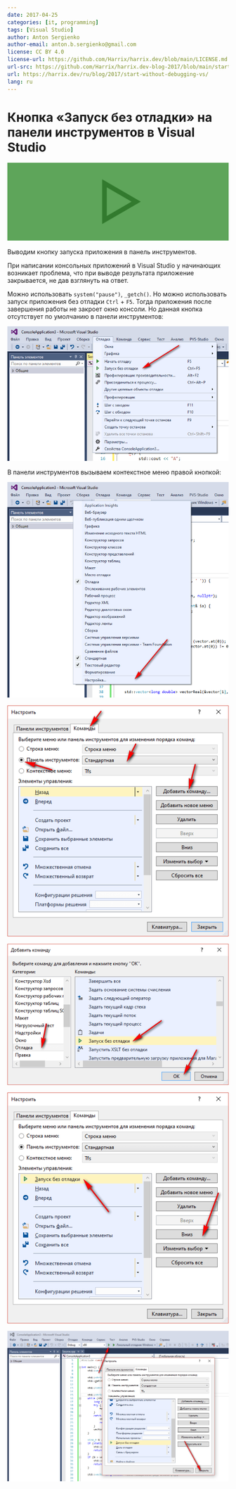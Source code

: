 ```yaml
---
date: 2017-04-25
categories: [it, programming]
tags: [Visual Studio]
author: Anton Sergienko
author-email: anton.b.sergienko@gmail.com
license: CC BY 4.0
license-url: https://github.com/Harrix/harrix.dev/blob/main/LICENSE.md
url-src: https://github.com/Harrix/harrix.dev-blog-2017/blob/main/start-without-debugging-vs/start-without-debugging-vs.md
url: https://harrix.dev/ru/blog/2017/start-without-debugging-vs/
lang: ru
---
```


# Кнопка «Запуск без отладки» на панели инструментов в Visual Studio

![Featured image](featured-image.svg)

Выводим кнопку запуска приложения в панель инструментов.

При написании консольных приложений в Visual Studio у начинающих возникает проблема, что при выводе результата приложение закрывается, не дав взглянуть на ответ.

Можно использовать `system("pause")`, `_getch()`. Но можно использовать запуск приложения без отладки `Ctrl` + `F5`. Тогда приложения после завершения работы не закроет окно консоли. Но данная кнопка отсутствует по умолчанию в панели инструментов:

![Кнопка «Запуск без отладки»](img/panel_01.png)

В панели инструментов вызываем контекстное меню правой кнопкой:

![Контекстное меню](img/panel_02.png)

![Добавление команды](img/panel_03.png)

![Выбор команды](img/panel_04.png)

![Размещение команды](img/panel_05.png)

![Кнопка «Запуск без отладки» на панели инструментов](img/panel_06.png)
